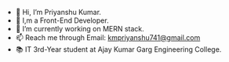 - 👋 Hi, I’m Priyanshu Kumar.
- 👀 I,m a Front-End Developer. 
- 🌱 I’m currently working on MERN stack.
- 📫 Reach me through Email: kmpriyanshu741@gmail.com 
- 📚 IT 3rd-Year student at Ajay Kumar Garg Engineering College.
  
  


